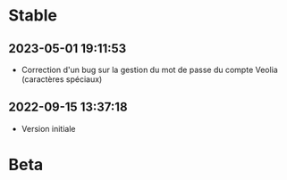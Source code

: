 Stable
=========================

2023-05-01 19:11:53
-------------------
* Correction d'un bug sur la gestion du mot de passe du compte Veolia (caractères spéciaux)

2022-09-15 13:37:18
-------------------
* Version initiale

Beta
=========================

